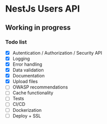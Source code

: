 # NestJs Users API


## Working in progress 

### Todo list
- [X] Autentication / Authorization / Security API
- [X] Logging
- [X] Error handling
- [X] Data validation
- [X] Documentation
- [X] Upload files
- [ ] OWASP recommendations
- [ ] Cache functionality
- [ ] Tests
- [ ] CI/CD
- [ ] Dockerization
- [ ] Deploy + SSL
